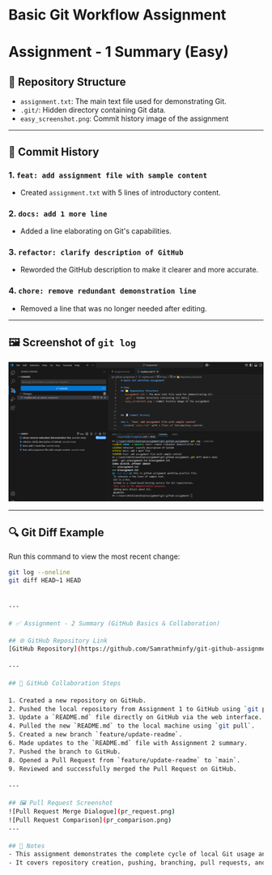 # Basic Git Workflow Assignment

# Assignment - 1 Summary (Easy)
## 📁 Repository Structure
- `assignment.txt`: The main text file used for demonstrating Git.
- `.git/`: Hidden directory containing Git data.
- `easy_screenshot.png`: Commit history image of the assignment

---

## 🧾 Commit History

### 1. `feat: add assignment file with sample content`
- Created `assignment.txt` with 5 lines of introductory content.

### 2. `docs: add 1 more line`
- Added a line elaborating on Git's capabilities.

### 3. `refactor: clarify description of GitHub`
- Reworded the GitHub description to make it clearer and more accurate.

### 4. `chore: remove redundant demonstration line`
- Removed a line that was no longer needed after editing.

---

## 🖼️ Screenshot of `git log`
![git log screenshot](easy_screenshot.png)

---

## 🔍 Git Diff Example
Run this command to view the most recent change:
```bash
git log --oneline
git diff HEAD~1 HEAD


---

# ✅ Assignment - 2 Summary (GitHub Basics & Collaboration)

## 🌐 GitHub Repository Link
[GitHub Repository](https://github.com/Samrathminfy/git-github-assignment)

---

## 🔧 GitHub Collaboration Steps

1. Created a new repository on GitHub.
2. Pushed the local repository from Assignment 1 to GitHub using `git push`.
3. Update a `README.md` file directly on GitHub via the web interface.
4. Pulled the new `README.md` to the local machine using `git pull`.
5. Created a new branch `feature/update-readme`.
6. Made updates to the `README.md` file with Assignment 2 summary.
7. Pushed the branch to GitHub.
8. Opened a Pull Request from `feature/update-readme` to `main`.
9. Reviewed and successfully merged the Pull Request on GitHub.

---

## 🖼️ Pull Request Screenshot
![Pull Request Merge Dialogue](pr_request.png)
![Pull Request Comparison](pr_comparison.png)
---

## 📌 Notes
- This assignment demonstrates the complete cycle of local Git usage and remote GitHub collaboration.
- It covers repository creation, pushing, branching, pull requests, and merging.